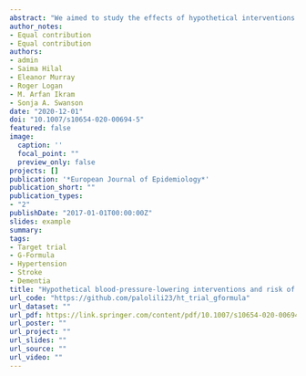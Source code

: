 ```yaml
---
abstract: "We aimed to study the effects of hypothetical interventions on systolic blood pressure (SBP) and smoking on risk of stroke and dementia using data from 15 years of follow-up in the Rotterdam Study. We used data from 4930 individuals, aged 55–80 years, with no prior history of stroke, dementia or cognitive impairment, followed for 15 years within the Rotterdam Study, a population-based cohort. We defined the following sustained interventions on SBP: (1) maintaining SBP below 120 mmHg, (2) maintaining SBP below 140 mmHg, (3) reducing SBP by 10% if above 140 mmHg, (4) reducing SBP by 20% if above 140 mmHg, and a combined intervention of quitting smoking with each of these SBP-lowering strategies. We considered incident stroke and incident dementia diagnoses as outcomes. We applied the parametric g-formula to adjust for baseline and time-varying confounding. The observed 15-year risk for stroke was 10.7%. Compared to no specified intervention (i.e., the “natural course”), all interventions that involved reducing SBP were associated with a stroke risk reduction of about 10% (e.g., reducing SBP by 20% if above 140 mmHg risk ratio: 0.89; 95% CI 0.76, 1). Jointly intervening on SBP and smoking status further decreased the risk of stroke (e.g., risk ratio: 0.83; 95% CI 0.71, 0.94). None of the specified interventions were associated with a substantive change in dementia risk. Our study suggests that a joint intervention on SBP and smoking cessation during later life may reduce stroke risk, while the potential for reducing dementia risk were not observed."
author_notes:
- Equal contribution
- Equal contribution
authors:
- admin
- Saima Hilal
- Eleanor Murray
- Roger Logan
- M. Arfan Ikram
- Sonja A. Swanson
date: "2020-12-01"
doi: "10.1007/s10654-020-00694-5"
featured: false
image:
  caption: ''
  focal_point: ""
  preview_only: false
projects: []
publication: '*European Journal of Epidemiology*'
publication_short: ""
publication_types:
- "2"
publishDate: "2017-01-01T00:00:00Z"
slides: example
summary: 
tags:
- Target trial
- G-Formula
- Hypertension
- Stroke
- Dementia
title: "Hypothetical blood-pressure-lowering interventions and risk of stroke and dementia" 
url_code: "https://github.com/palolili23/ht_trial_gformula"
url_dataset: ""
url_pdf: https://link.springer.com/content/pdf/10.1007/s10654-020-00694-5.pdf
url_poster: ""
url_project: ""
url_slides: ""
url_source: ""
url_video: ""
---
```

